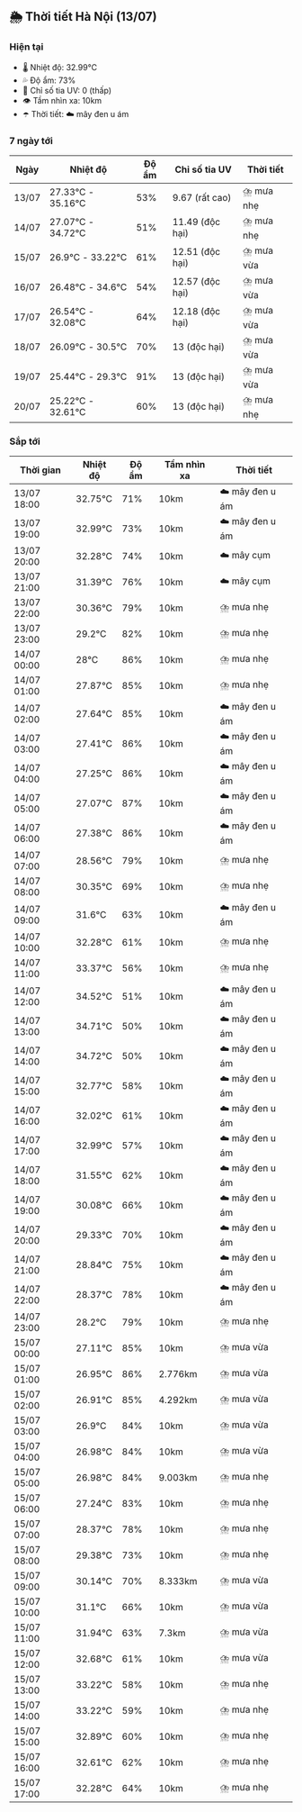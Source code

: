 ## 🌦️ Thời tiết Hà Nội (13/07)

### Hiện tại

- 🌡️ Nhiệt độ: 32.99℃
- 💦 Độ ẩm: 73%
- 🌟 Chỉ số tia UV: 0 (thấp)
- 👁️ Tầm nhìn xa: 10km
- ☂️ Thời tiết: ☁️ mây đen u ám

### 7 ngày tới

| Ngày | Nhiệt độ | Độ ẩm | Chỉ số tia UV | Thời tiết |
| --- | --- | --- | --- | --- |
| 13/07 | 27.33℃ - 35.16℃ | 53% | 9.67 (rất cao) | ⛈️ mưa nhẹ |
| 14/07 | 27.07℃ - 34.72℃ | 51% | 11.49 (độc hại) | ⛈️ mưa nhẹ |
| 15/07 | 26.9℃ - 33.22℃ | 61% | 12.51 (độc hại) | ⛈️ mưa vừa |
| 16/07 | 26.48℃ - 34.6℃ | 54% | 12.57 (độc hại) | ⛈️ mưa vừa |
| 17/07 | 26.54℃ - 32.08℃ | 64% | 12.18 (độc hại) | ⛈️ mưa vừa |
| 18/07 | 26.09℃ - 30.5℃ | 70% | 13 (độc hại) | ⛈️ mưa vừa |
| 19/07 | 25.44℃ - 29.3℃ | 91% | 13 (độc hại) | ⛈️ mưa vừa |
| 20/07 | 25.22℃ - 32.61℃ | 60% | 13 (độc hại) | ⛈️ mưa nhẹ |

### Sắp tới

| Thời gian | Nhiệt độ | Độ ẩm | Tầm nhìn xa | Thời tiết |
| --- | --- | --- | --- | --- |
| 13/07 18:00 | 32.75℃ | 71% | 10km | ☁️ mây đen u ám |
| 13/07 19:00 | 32.99℃ | 73% | 10km | ☁️ mây đen u ám |
| 13/07 20:00 | 32.28℃ | 74% | 10km | ☁️ mây cụm |
| 13/07 21:00 | 31.39℃ | 76% | 10km | ☁️ mây cụm |
| 13/07 22:00 | 30.36℃ | 79% | 10km | ⛈️ mưa nhẹ |
| 13/07 23:00 | 29.2℃ | 82% | 10km | ⛈️ mưa nhẹ |
| 14/07 00:00 | 28℃ | 86% | 10km | ⛈️ mưa nhẹ |
| 14/07 01:00 | 27.87℃ | 85% | 10km | ⛈️ mưa nhẹ |
| 14/07 02:00 | 27.64℃ | 85% | 10km | ☁️ mây đen u ám |
| 14/07 03:00 | 27.41℃ | 86% | 10km | ☁️ mây đen u ám |
| 14/07 04:00 | 27.25℃ | 86% | 10km | ☁️ mây đen u ám |
| 14/07 05:00 | 27.07℃ | 87% | 10km | ☁️ mây đen u ám |
| 14/07 06:00 | 27.38℃ | 86% | 10km | ☁️ mây đen u ám |
| 14/07 07:00 | 28.56℃ | 79% | 10km | ⛈️ mưa nhẹ |
| 14/07 08:00 | 30.35℃ | 69% | 10km | ⛈️ mưa nhẹ |
| 14/07 09:00 | 31.6℃ | 63% | 10km | ☁️ mây đen u ám |
| 14/07 10:00 | 32.28℃ | 61% | 10km | ⛈️ mưa nhẹ |
| 14/07 11:00 | 33.37℃ | 56% | 10km | ⛈️ mưa nhẹ |
| 14/07 12:00 | 34.52℃ | 51% | 10km | ☁️ mây đen u ám |
| 14/07 13:00 | 34.71℃ | 50% | 10km | ☁️ mây đen u ám |
| 14/07 14:00 | 34.72℃ | 50% | 10km | ☁️ mây đen u ám |
| 14/07 15:00 | 32.77℃ | 58% | 10km | ☁️ mây đen u ám |
| 14/07 16:00 | 32.02℃ | 61% | 10km | ☁️ mây đen u ám |
| 14/07 17:00 | 32.99℃ | 57% | 10km | ☁️ mây đen u ám |
| 14/07 18:00 | 31.55℃ | 62% | 10km | ☁️ mây đen u ám |
| 14/07 19:00 | 30.08℃ | 66% | 10km | ☁️ mây đen u ám |
| 14/07 20:00 | 29.33℃ | 70% | 10km | ☁️ mây đen u ám |
| 14/07 21:00 | 28.84℃ | 75% | 10km | ☁️ mây đen u ám |
| 14/07 22:00 | 28.37℃ | 78% | 10km | ☁️ mây đen u ám |
| 14/07 23:00 | 28.2℃ | 79% | 10km | ⛈️ mưa nhẹ |
| 15/07 00:00 | 27.11℃ | 85% | 10km | ⛈️ mưa vừa |
| 15/07 01:00 | 26.95℃ | 86% | 2.776km | ⛈️ mưa vừa |
| 15/07 02:00 | 26.91℃ | 85% | 4.292km | ⛈️ mưa vừa |
| 15/07 03:00 | 26.9℃ | 84% | 10km | ⛈️ mưa vừa |
| 15/07 04:00 | 26.98℃ | 84% | 10km | ⛈️ mưa vừa |
| 15/07 05:00 | 26.98℃ | 84% | 9.003km | ⛈️ mưa nhẹ |
| 15/07 06:00 | 27.24℃ | 83% | 10km | ⛈️ mưa nhẹ |
| 15/07 07:00 | 28.37℃ | 78% | 10km | ⛈️ mưa nhẹ |
| 15/07 08:00 | 29.38℃ | 73% | 10km | ⛈️ mưa nhẹ |
| 15/07 09:00 | 30.14℃ | 70% | 8.333km | ⛈️ mưa vừa |
| 15/07 10:00 | 31.1℃ | 66% | 10km | ⛈️ mưa vừa |
| 15/07 11:00 | 31.94℃ | 63% | 7.3km | ⛈️ mưa vừa |
| 15/07 12:00 | 32.68℃ | 61% | 10km | ⛈️ mưa vừa |
| 15/07 13:00 | 33.22℃ | 58% | 10km | ⛈️ mưa nhẹ |
| 15/07 14:00 | 33.22℃ | 59% | 10km | ⛈️ mưa nhẹ |
| 15/07 15:00 | 32.89℃ | 60% | 10km | ⛈️ mưa nhẹ |
| 15/07 16:00 | 32.61℃ | 62% | 10km | ⛈️ mưa nhẹ |
| 15/07 17:00 | 32.28℃ | 64% | 10km | ⛈️ mưa nhẹ |

